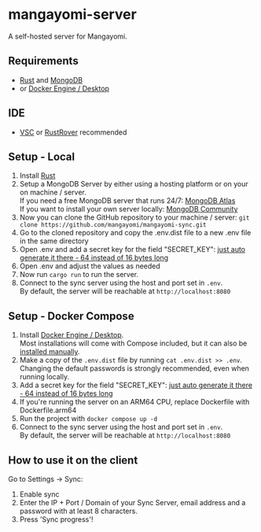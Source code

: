 # mangayomi-server

A self-hosted server for Mangayomi.

## Requirements

- [Rust](https://www.rust-lang.org/tools/install) and [MongoDB](https://www.mongodb.com/try/download/community)
- or [Docker Engine / Desktop](https://www.docker.com/)

## IDE
- [VSC](https://code.visualstudio.com/download) or [RustRover](https://www.jetbrains.com/rust/) recommended

## Setup - Local

1. Install [Rust](https://www.rust-lang.org/tools/install)
2. Setup a MongoDB Server by either using a hosting platform or on your on machine / server. \
   If you need a free MongoDB server that runs 24/7: [MongoDB Atlas](https://www.mongodb.com/resources/basics/databases/cloud-databases/free-cloud-database) \
   If you want to install your own server locally: [MongoDB Community](https://www.mongodb.com/try/download/community)
3. Now you can clone the GitHub repository to your machine / server: ```git clone https://github.com/mangayomi/mangayomi-sync.git```
4. Go to the cloned repository and copy the .env.dist file to a new .env file in the same directory
5. Open .env and add a secret key for the field "SECRET_KEY": [just auto generate it there - 64 instead of 16 bytes long](https://generate.plus/en/base64)
6. Open .env and adjust the values as needed
7. Now run ```cargo run``` to run the server.
8. Connect to the sync server using the host and port set in `.env`.  
   By default, the server will be reachable at `http://localhost:8080`

## Setup - Docker Compose
1. Install [Docker Engine / Desktop](https://www.docker.com/).  
   Most installations will come with Compose included, but it can also be [installed manually](https://docs.docker.com/compose/install/).
2. Make a copy of the `.env.dist` file by running `cat .env.dist >> .env`.  
   Changing the default passwords is strongly recommended, even when running locally.
3. Add a secret key for the field "SECRET_KEY": [just auto generate it there - 64 instead of 16 bytes long](https://generate.plus/en/base64)
4. If you're running the server on an ARM64 CPU, replace Dockerfile with Dockerfile.arm64
5. Run the project with `docker compose up -d`
6. Connect to the sync server using the host and port set in `.env`.  
   By default, the server will be reachable at `http://localhost:8080`

## How to use it on the client
Go to Settings -> Sync:

1. Enable sync
2. Enter the IP + Port / Domain of your Sync Server, email address and a password with at least 8 characters.
3. Press 'Sync progress'!
